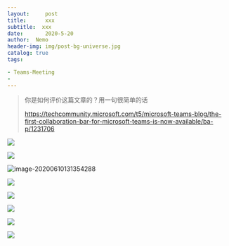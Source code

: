 ```yaml
---
layout:     post
title:      xxx
subtitle:  xxx
date:       2020-5-20
author:  Nemo
header-img: img/post-bg-universe.jpg
catalog: true
tags:

- Teams-Meeting
- 
---
```


> 你是如何评价这篇文章的？用一句很简单的话
>
> https://techcommunity.microsoft.com/t5/microsoft-teams-blog/the-first-collaboration-bar-for-microsoft-teams-is-now-available/ba-p/1231706
>
> 

![](https://cdn.jsdelivr.net/gh/tangx007/tangx007.github.io/img/20200610130807.png)

![](https://cdn.jsdelivr.net/gh/tangx007/tangx007.github.io/img/20200610130843.png)



![image-20200610131354288](C:\Users\Nemo\AppData\Roaming\Typora\typora-user-images\image-20200610131354288.png)



![](https://cdn.jsdelivr.net/gh/tangx007/tangx007.github.io/img/20200610130616.png)

![](https://cdn.jsdelivr.net/gh/tangx007/tangx007.github.io/img/20200610130541.png)



![](https://cdn.jsdelivr.net/gh/tangx007/tangx007.github.io/img/20200610141754.png)

![](https://cdn.jsdelivr.net/gh/tangx007/tangx007.github.io/img/20200610141850.png)



![](https://cdn.jsdelivr.net/gh/tangx007/tangx007.github.io/img/20200610141532.png)